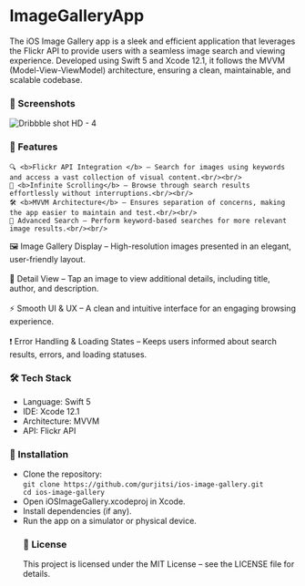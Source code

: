# ImageGalleryApp
<p>The iOS Image Gallery app is a sleek and efficient application that leverages the Flickr API to provide users with a seamless image search and viewing experience. Developed using Swift 5 and Xcode 12.1, it follows the MVVM (Model-View-ViewModel) architecture, ensuring a clean, maintainable, and scalable codebase.</p>

<h3>📸 Screenshots</h3>

![Dribbble shot HD - 4](https://user-images.githubusercontent.com/2215799/116831211-df586d80-aba5-11eb-8595-455144676a58.png)

<h3>🚀 Features</h3>
<p>

    🔍 <b>Flickr API Integration </b> – Search for images using keywords and access a vast collection of visual content.<br/><br/>
    📜 <b>Infinite Scrolling</b> – Browse through search results effortlessly without interruptions.<br/><br/>
    🛠 <b>MVVM Architecture</b> – Ensures separation of concerns, making the app easier to maintain and test.<br/><br/>
    🎯 Advanced Search – Perform keyword-based searches for more relevant image results.<br/><br/>
🖼 Image Gallery Display – High-resolution images presented in an elegant, user-friendly layout.<br/><br/>
📄 Detail View – Tap an image to view additional details, including title, author, and description.<br/><br/>
⚡ Smooth UI & UX – A clean and intuitive interface for an engaging browsing experience.<br/><br/>
❗ Error Handling & Loading States – Keeps users informed about search results, errors, and loading statuses.
  <br/>
</p>
<h3>🛠 Tech Stack</h3>
<ul>
  <li>Language: Swift 5</li>
  <li>IDE: Xcode 12.1</li>
  <li>Architecture: MVVM</li>
  <li>API: Flickr API</li>
</ul>
<h3>🚀 Installation</h3>
<ul><li>Clone the repository:<br/>
<code>git clone https://github.com/gurjitsi/ios-image-gallery.git
cd ios-image-gallery</code></li>
<li>Open iOSImageGallery.xcodeproj in Xcode.</li>
<li>Install dependencies (if any).</li>
<li>Run the app on a simulator or physical device.</li>
<h3>📜 License</h3>
<p>
  This project is licensed under the MIT License – see the LICENSE file for details.
</p>
